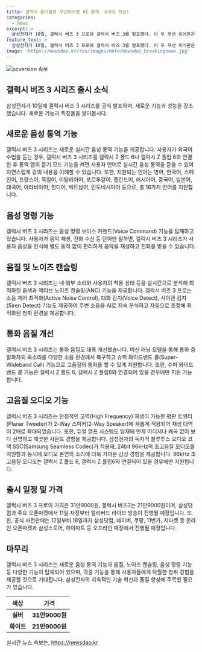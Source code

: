 ```yaml
---
title: 갤럭시 폴더블폰 무선이어폰 AI 통역  6세대 혁신!
categories:
  - News
excerpt: >
  삼성전자가 10일, 갤럭시 버즈 3 프로와 갤럭시 버즈 3를 발표했다. 이 두 무선 이어폰은 AI 통역 기능을 포함해 다양한 기능을 제공하는데, 삼성전자에 따르면 외국어 수업을 듣는 경우 실시간 음성 통역을 제공하며, 음성 명령 보이스 커맨드 기능과 액티브 노이즈 캔슬링 기능도 탑재됐다. 또한, 새로운 대역 및 듀얼 앰프 시스템을 통해 음질을 개선했고, 초고음질 오디오와 실버, 화이트 두 가지 색상으로 출시될 예정이다. 가격은 갤럭시 버즈 3 프로가 31만9000원, 갤럭시 버즈3는 21만9000원이며, 사전판매는 12일부터 18일까지 진행된다.
feature_text: >
  삼성전자가 10일, 갤럭시 버즈 3 프로와 갤럭시 버즈 3를 발표했다. 이 두 무선 이어폰은 AI 통역 기능을 포함해 다양한 기능을 제공하는데, 삼성전자에 따르면 외국어 수업을 듣는 경우 실시간 음성 통역을 제공하며, 음성 명령 보이스 커맨드 기능과 액티브 노이즈 캔슬링 기능도 탑재됐다. 또한, 새로운 대역 및 듀얼 앰프 시스템을 통해 음질을 개선했고, 초고음질 오디오와 실버, 화이트 두 가지 색상으로 출시될 예정이다. 가격은 갤럭시 버즈 3 프로가 31만9000원, 갤럭시 버즈3는 21만9000원이며, 사전판매는 12일부터 18일까지 진행된다.
image: 'https://newsdao.kr/res/images/meta/newsdao_breakingnews.jpg'
---
```


<p><img src="https://newsdao.kr/res/images/meta/newsdao_breakingnews.jpg" alt="pcversion 속보" /></p>

<h2 data-ke-size="size26">갤럭시 버즈 3 시리즈 출시 소식</h2>

<p data-ke-size="size16">삼성전자가 10일에 갤럭시 버즈 3 시리즈를 공식 발표하며, 새로운 기능과 성능을 강조했습니다. 새로운 기능과 특징들을 알아봅시다.</p>

<h2 data-ke-size="size24">새로운 음성 통역 기능</h2>

<p data-ke-size="size16">갤럭시 버즈 3 시리즈는 새로운 실시간 음성 통역 기능을 제공합니다. 사용자가 외국어 수업을 듣는 경우, 갤럭시 버즈 3 시리즈를 갤럭시 Z 폴드 6나 갤럭시 Z 플립 6과 연결한 후 통역 앱의 듣기 모드 기능을 켜면 사용자 언어로 실시간 음성 통역을 듣을 수 있어 자연스럽게 강의 내용을 이해할 수 있습니다. 또한, 지원되는 언어는 영어, 한국어, 스페인어, 프랑스어, 독일어, 이탈리아어, 포르투갈어, 폴란드어, 러시아어, 중국어, 일본어, 태국어, 아라비아어, 힌디어, 베트남어, 인도네시아어 등으로, 총 16가지 언어를 지원합니다.</p>

<h2 data-ke-size="size24">음성 명령 기능</h2>

<p data-ke-size="size16">갤럭시 버즈 3 시리즈는 음성 명령 보이스 커맨드(Voice Command) 기능을 탑재하고 있습니다. 사용자가 음악 재생, 전화 수신 등 단어만 말하면, 갤럭시 버즈 3 시리즈가 사용자 음성을 인식해 별도 동작 없이 편리하게 음악을 재생하고 전화를 받을 수 있습니다.</p>

<h2 data-ke-size="size24">음질 및 노이즈 캔슬링</h2>

<p data-ke-size="size16">갤럭시 버즈 3 시리즈는 내·외부 소리와 사용자의 착용 상태 등을 실시간으로 분석해 최적화된 음색과 액티브 노이즈 캔슬링(ANC) 기능을 제공합니다. 갤럭시 버즈 3 프로는 소음 제어 최적화(Active Noise Control), 대화 감지(Voice Detect), 사이렌 감지(Siren Detect) 기능도 제공하여 주변 소음을 AI로 지속 분석하고 자동으로 조절해 최적화된 청취 환경을 제공합니다.</p>

<h2 data-ke-size="size24">통화 음질 개선</h2>

<p data-ke-size="size16">갤럭시 버즈 3 시리즈는 통화 음질도 대폭 개선했습니다. 머신 러닝 모델을 통해 통화 중 발화자의 목소리를 다양한 소음 환경에서 복구하고 슈퍼 와이드밴드 콜(Super-Wideband Call) 기능으로 고품질의 통화를 할 수 있게 지원합니다. 또한, 슈퍼 와이드밴드 콜 기능은 갤럭시 Z 폴드 6, 갤럭시 Z 플립6와 연결되어 있을 경우에만 지원 가능합니다.</p>

<h2 data-ke-size="size24">고음질 오디오 기능</h2>

<p data-ke-size="size16">갤럭시 버즈 3 시리즈는 안정적인 고역(High Frequency) 재생이 가능한 평판 트위터(Planar Tweeter)가 2-Way 스피커(2-Way Speaker)에 새롭게 적용되어 재생 대역이 2배로 확대되었습니다. 또한, 듀얼 앰프 시스템도 탑재돼 언제 어디서나 왜곡 없이 보다 선명하고 깨끗한 사운드 경험을 제공합니다. 삼성전자의 독자적 블루투스 오디오 코덱 SSC(Samsung Seamless Codec)가 적용돼, 24bit 96kHz의 초고음질 오디오를 지원함과 동시에 오디오 본연의 소리에 더욱 가까운 감상 경험을 제공합니다. 96kHz 초고음질 오디오는 갤럭시 Z 폴드 6, 갤럭시 Z 플립6와 연결되어 있을 경우에만 지원됩니다.</p>

<h2 data-ke-size="size24">출시 일정 및 가격</h2>

<p data-ke-size="size16">갤럭시 버즈 3 프로의 가격은 31만9000원, 갤럭시 버즈3는 21만9000원이며, 삼성닷컴과 주요 오픈마켓에서 11일 자정부터 얼리버드 라이브 방송이 진행될 예정입니다. 또한, 공식 사전판매는 12일부터 18일까지 삼성닷컴, 네이버, 쿠팡, 11번가, 지마켓 등 온라인 오픈마켓과 삼성스토어, 하이마트 등 오프라인 매장에서 진행될 예정입니다.</p>

<h2 data-ke-size="size24">마무리</h2>

<p data-ke-size="size16">갤럭시 버즈 3 시리즈는 새로운 음성 통역 기능과 음질, 노이즈 캔슬링, 음성 명령 기능 등 다양한 기능이 탑재되어 있으며, 각종 기능을 통해 사용자들에게 탁월한 청취 경험을 제공할 것으로 기대됩니다. 삼성전자의 지속적인 기술 혁신과 품질 향상에 주목할 필요가 있습니다.</p>

<table>
<thead>
<tr>
<th>색상</th>
<th>가격</th>
</tr>
</thead>
<tbody>
<tr>
<td style="text-align: center; height: 17px;"><b>실버</b></td>
<td style="text-align: center; height: 17px;"><b>31만9000원</b></td>
</tr>
<tr>
<td style="text-align: center; height: 17px;"><b>화이트</b></td>
<td style="text-align: center; height: 17px;"><b>21만9000원</b></td>
</tr>
</tbody>
</table>
실시간 뉴스 속보는, <a href="https://newsdao.kr" rel="dofollow">https://newsdao.kr</a>



